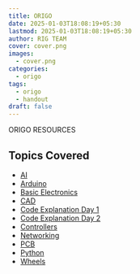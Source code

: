 ```yaml
---
title: ORIGO
date: 2025-01-03T18:08:19+05:30
lastmod: 2025-01-03T18:08:19+05:30
author: RIG TEAM
cover: cover.png
images:
  - cover.png
categories:
  - origo
tags:
  - origo
  - handout
draft: false
---
```


<!-- Summary -->

ORIGO RESOURCES

<!--more-->

## Topics Covered

- [AI](ai/)
- [Arduino](arduino/)
- [Basic Electronics](basic-electronics/)
- [CAD](cad/)
- [Code Explanation Day 1](code-explanation-day-1/)
- [Code Explanation Day 2](code-explanation-day-2/)
- [Controllers](controllers/)
- [Networking](networking/)
- [PCB](pcb/)
- [Python](python/)
- [Wheels](wheels/)
